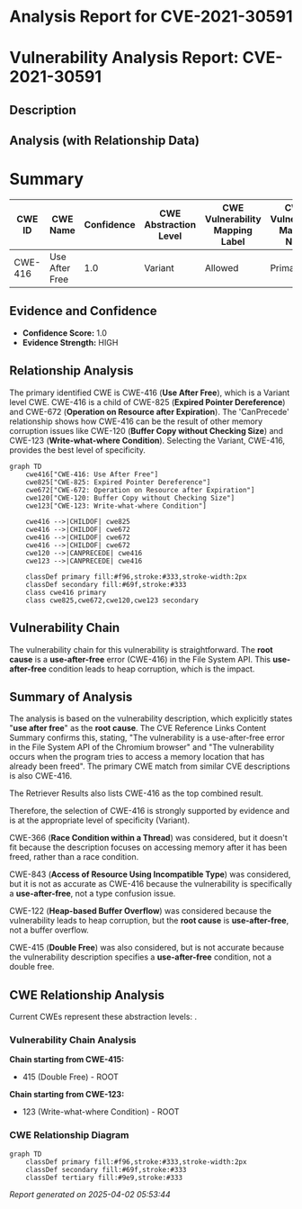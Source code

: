 # Analysis Report for CVE-2021-30591

# Vulnerability Analysis Report: CVE-2021-30591

## Description



## Analysis (with Relationship Data)

# Summary
| CWE ID | CWE Name | Confidence | CWE Abstraction Level | CWE Vulnerability Mapping Label | CWE-Vulnerability Mapping Notes |
|---|---|---|---|---|---|
| CWE-416 | Use After Free | 1.0 | Variant | Allowed | Primary CWE |

## Evidence and Confidence

*   **Confidence Score:** 1.0
*   **Evidence Strength:** HIGH

## Relationship Analysis
The primary identified CWE is CWE-416 (**Use After Free**), which is a Variant level CWE. CWE-416 is a child of CWE-825 (**Expired Pointer Dereference**) and CWE-672 (**Operation on Resource after Expiration**). The 'CanPrecede' relationship shows how CWE-416 can be the result of other memory corruption issues like CWE-120 (**Buffer Copy without Checking Size**) and CWE-123 (**Write-what-where Condition**). Selecting the Variant, CWE-416, provides the best level of specificity.

```mermaid
graph TD
    cwe416["CWE-416: Use After Free"]
    cwe825["CWE-825: Expired Pointer Dereference"]
    cwe672["CWE-672: Operation on Resource after Expiration"]
    cwe120["CWE-120: Buffer Copy without Checking Size"]
    cwe123["CWE-123: Write-what-where Condition"]
    
    cwe416 -->|CHILDOF| cwe825
    cwe416 -->|CHILDOF| cwe672
    cwe416 -->|CHILDOF| cwe672
    cwe416 -->|CHILDOF| cwe672
    cwe120 -->|CANPRECEDE| cwe416
    cwe123 -->|CANPRECEDE| cwe416
    
    classDef primary fill:#f96,stroke:#333,stroke-width:2px
    classDef secondary fill:#69f,stroke:#333
    class cwe416 primary
    class cwe825,cwe672,cwe120,cwe123 secondary
```

## Vulnerability Chain
The vulnerability chain for this vulnerability is straightforward. The **root cause** is a **use-after-free** error (CWE-416) in the File System API. This **use-after-free** condition leads to heap corruption, which is the impact.

## Summary of Analysis
The analysis is based on the vulnerability description, which explicitly states "**use after free**" as the **root cause**. The CVE Reference Links Content Summary confirms this, stating, "The vulnerability is a use-after-free error in the File System API of the Chromium browser" and "The vulnerability occurs when the program tries to access a memory location that has already been freed". The primary CWE match from similar CVE descriptions is also CWE-416.

The Retriever Results also lists CWE-416 as the top combined result.

Therefore, the selection of CWE-416 is strongly supported by evidence and is at the appropriate level of specificity (Variant).

CWE-366 (**Race Condition within a Thread**) was considered, but it doesn't fit because the description focuses on accessing memory after it has been freed, rather than a race condition.

CWE-843 (**Access of Resource Using Incompatible Type**) was considered, but it is not as accurate as CWE-416 because the vulnerability is specifically a **use-after-free**, not a type confusion issue.

CWE-122 (**Heap-based Buffer Overflow**) was considered because the vulnerability leads to heap corruption, but the **root cause** is **use-after-free**, not a buffer overflow.

CWE-415 (**Double Free**) was also considered, but is not accurate because the vulnerability description specifies a **use-after-free** condition, not a double free.


## CWE Relationship Analysis

Current CWEs represent these abstraction levels: .


### Vulnerability Chain Analysis

**Chain starting from CWE-415:**
- 415 (Double Free) - ROOT


**Chain starting from CWE-123:**
- 123 (Write-what-where Condition) - ROOT



### CWE Relationship Diagram

```mermaid
graph TD
    classDef primary fill:#f96,stroke:#333,stroke-width:2px
    classDef secondary fill:#69f,stroke:#333
    classDef tertiary fill:#9e9,stroke:#333
```



*Report generated on 2025-04-02 05:53:44*
